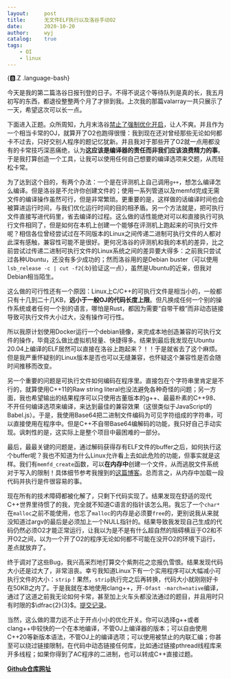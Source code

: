 ```yaml
---
layout:		post
title:		无文件ELF执行以及洛谷手动O2
date:		2020-10-20
author:		wyj
catalog:	true
tags:
    - OI
    - linux
---
```


{:b:.Z .language-bash}

今天是我的第二篇洛谷日报刊登的日子。不得不说这个等待队列是真的长，我五月初写的东西，都退役整整两个月了才排到我。上次我的那篇valarray一共只展示了一天，希望这次可以长一点。

下面进入正题。众所周知，九月末洛谷[禁止了强制优化开启](https://www.luogu.com.cn/discuss/show/259685)，让人不爽。并且作为一个相当卡常的OJ，就算开了O2也跑得很慢：我到现在还对曾经那些无论如何都卡不过去，只好交别人程序的题记忆犹新。并且我对于那些开了O2就一点用都没有的卡常技巧深恶痛绝，认为**这应该是编译器的责任而非我们应该浪费精力的事**。于是我打算创造一个工具，让我可以使用任何自己想要的编译选项来交题，从而轻松卡常。

为了达到这个目的，有两个办法：一个是在评测机上自己调用`g++`，想怎么编译怎么编译。但是洛谷是不允许你创建文件的；使用一系列管道以及memfd完成无需文件的编译操作虽然可行，但是非常繁琐。更重要的是，这样做的话编译时间也会被算进运行时间，与我们优化运行时间的目的相矛盾。另一个方法就是，把可执行文件直接写进代码里，省去编译的过程。这么做的话性能绝对可以和直接执行可执行文件相同了，但是如何在本机上创建一个能够在评测机上跑起来的可执行文件呢？相信各位曾经尝试过在不同版本的Linux之间传递二进制可执行文件的人都对此深有感触，兼容性可能不是很好。更何况洛谷的评测机和我的本机的差异，比之前尝试过传递二进制可执行文件的Linux系统之间的差异要大得多：之前我只尝试过各种Ubuntu，还没有多少成功的；然而洛谷用的是Debian buster（可以使用`lsb_release -c | cut -f2`{:b}验证这一点），虽然是Ubuntu的近亲，但我对Debian相当陌生。

这么做的可行性还有一个原因：Linux上C/C++的可执行文件是相当小的，一般都只有十几到二十几KB，**远小于一般OJ的代码长度上限**。但凡换成任何一个别的操作系统或者任何一个别的语言，哪怕是Rust，都因为需要“自带干粮”而非动态链接导致可执行文件大小过大，没有操作可行性。

所以我原计划使用Docker运行一个debian镜像，来完成本地创造兼容的可执行文件的操作，毕竟这么做比虚拟机轻量、快捷得多。结果到最后我发现在Ubuntu 20.04上编译的ELF居然可以直接在洛谷上跑起来？！！于是就省去了这个麻烦。但是我严重怀疑别的Linux版本是否也可以无缝兼容，也怀疑这个兼容性是否会随时间推移而改变。

另一个重要的问题是可执行文件如何编码在程序里。直接包在个字符串里肯定是不行的，就算使用C++11的Raw string literal也没法避免各种奇怪的问题；另一方面，我也希望输出的结果程序可以只使用古董版本的g++、最最朴素的C++98、不开任何编译选项来编译，来达到最佳的兼容效果（这很类似于JavaScript的Babel.js）。于是，我使用Base64把二进制文件编码为可见字符组成的字符串，可以直接使用在程序中。但是C++不自带Base64编解码的功能，我只好自己手动实现。讽刺性的是，这实际上是整个项目中最困难的一部分。

最后，最最关键的问题是，通过解码获得存有ELF文件的buffer之后，如何执行这个buffer呢？我也不知道为什么Linux允许看上去如此危险的功能，但事实就是这样。我们有`memfd_create`函数，可以**在内存中**创建一个文件，从而逃脱文件系统对于写入的限制！具体细节参考我搜到的[这篇博客](https://blog.spoock.com/2019/08/27/elf-in-memory-execution/)。总而言之，从内存中加载一段代码并执行是件很容易的事。

现在所有的技术障碍都被化解了，只剩下代码实现了。结果发现在舒适的现代C++世界里待惯了的我，完全就不知道C语言的指针该怎么用。我忘了一个`char*`在`malloc`之前不能使用，也忘了`malloc`的内存是必须要`free`的，更别说我从来就没知道过argv的最后是必须加上一个NULL指针的。结果导致我发现自己生成的代码仍然必须O2才能正常运行，让我以为是不是有什么超自然的阻碍横亘于O2和不开O2之间，以为一个开了O2的程序无论如何都不可能在没开O2的环境下运行，差点就放弃了。

终于调对了这些Bug，我兴高采烈地打算交个紫荆花之恋报仇雪恨。结果发现代码大小还是过大了，非常沮丧。幸亏我知道Linux下有一个实用程序可以大幅减小可执行文件的大小：`strip`！果然，`strip`执行完之后再转换，代码大小就刚刚好卡在50KB之内了。于是我就在本地使用clang++，开`-Ofast -march=native`编译，通过了这道之前我无论如何卡常，甚至加上火车头都没法通过的题目，并且用时只有时限的$\dfrac{2}{3}$。[提交记录](https://www.luogu.com.cn/record/40135048)。

当然，这么做的潜力远不止于开点小小的优化开关。你可以选择g++或者clang++中较快的一个在本地编译，不管OJ上编译器的版本；可以自由使用C++20等新版本语法，不管OJ上的编译选项；可以使用被禁止的内联汇编；你甚至可以绕过链接限制，在代码中动态链接任何库，比如通过链接pthread线程库来开多线程；如果你得到了AC程序的二进制，也可以转成C++直接过题。

**[Github仓库网址](https://github.com/2o181o28/luogu-code-optimizer)**
